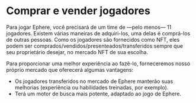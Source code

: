 # Comprar e vender jogadores

Para jogar Ephere, você precisará de um time de —pelo menos— 11 jogadores. Existem várias maneiras de adquiri-los, uma delas é comprá-los de outras pessoas. Como os jogadores são fornecidos como NFT, eles podem ser comprados/vendidos/presenteados/transferidos sempre que seu proprietário desejar, no mercado NFT de sua escolha.

Para proporcionar uma melhor experiência ao fazê-lo, forneceremos nosso próprio mercado que oferecerá algumas vantagens:

* Os jogadores transferidos no mercado de Ephere manterão suas melhorias (experiência ou habilidades treinadas, por exemplo).
* Terá um motor de busca mais potente, adaptado ao jogo de Ephere.
